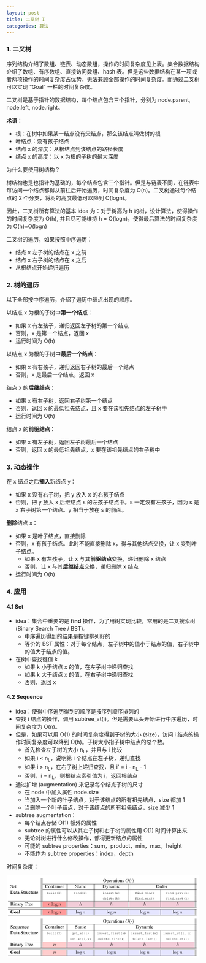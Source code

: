 ```yaml
---
layout: post
title: 二叉树 I
categories: 算法
---
```


### 1. 二叉树

序列结构介绍了数组、链表、动态数组，操作的时间复杂度见上表。集合数据结构介绍了数组、有序数组、直接访问数组、hash 表。但是这些数据结构在某一项或者两项操作的时间复杂度占优势，无法兼顾全部操作的时间复杂度。而通过二叉树可以实现 “Goal” 一栏的时间复杂度。

二叉树是基于指针的数据结构，每个结点包含三个指针，分别为 node.parent, node.left, node.right。

**术语**：
* 根：在树中如果某一结点没有父结点，那么该结点叫做树的根
* 叶结点：没有孩子结点
* 结点 x 的深度：从根结点到该结点的路径长度
* 结点 x 的高度：以 x 为根的子树的最大深度

为什么要使用树结构？

树结构也是也指针为基础的，每个结点包含三个指针。但是与链表不同，在链表中每访问一个结点都得从前往后开始遍历，时间复杂度为 O(n)。二叉树通过每个结点的 2 个分支，将树的高度最低可以降到 O(logn)。

因此，二叉树所有算法的基本 idea 为：对于树高为 h 的树，设计算法，使得操作的时间复杂度为 O(h), 并且尽可能维持 h = O(logn)，使得最后算法的时间复杂度为 O(h)=O(logn)

二叉树的遍历，如果按照中序遍历：
* 结点 x 左子树的结点在 x 之前
* 结点 x 右子树的结点在 x 之后
* 从根结点开始递归遍历

### 2. 树的遍历

以下全部按中序遍历，介绍了遍历中结点出现的顺序。

以结点 x 为根的子树中**第一个结点**：
* 如果 x 有左孩子，递归返回左子树的第一个结点
* 否则，x 是第一个结点，返回 x
* 运行时间为 O(h)

以结点 x 为根的子树中**最后一个结点**：
* 如果 x 有右孩子，递归返回右子树的最后一个结点
* 否则，x 是最后一个结点，返回 x


结点 x 的**后继结点**：
* 如果 x 有右子树，返回右子树第一个结点
* 否则，返回 x 的最低祖先结点，且 x 要在该祖先结点的左子树中
* 运行时间为 O(h)

结点 x 的**前驱结点**：
* 如果 x 有左子树，返回左子树最后一个结点
* 否则，返回 x 的最低祖先结点，x 要在该祖先结点的右子树中

### 3. 动态操作

在 x 结点之后**插入**新结点 y：
* 如果 x 没有右子树，把 y 放入 x 的右孩子结点
* 否则，把 y 放入 x 后继结点 s 的左孩子结点中。s 一定没有左孩子，因为 s 是 x 右子树第一个结点。y 相当于放在 s 的前面。

**删除**结点 x：
* 如果 x 是叶子结点，直接删除
* 否则，x 有孩子结点。此时不能直接删除 x，得与其他结点交换，让 x 变到叶子结点。
    - 如果 x 有左孩子，让 x 与其**前驱结点**交换，递归删除 x 结点
    - 否则，让 x 与其**后继结点**交换，递归删除 x 结点
* 运行时间为 O(h)

### 4. 应用

#### 4.1 Set

* idea：集合中重要的是 **find** 操作，为了用树实现比较，常用的是二叉搜索树 (Binary Search Tree / BST)。
    - 中序遍历得到的结果是按键排列好的
    - 等价的 BST 属性：对于每个结点，左子树中的值小于结点的值，右子树中的值大于结点的值。
* 在树中查找键值 k
    - 如果 k 小于结点 x 的值，在左子树中递归查找
    - 如果 k 大于结点 x 的值，在右子树中递归查找
    - 否则，返回 x

#### 4.2 Sequence

* idea：使得中序遍历得到的顺序是按序列顺序排列的
* 查找 i 结点的操作，调用 subtree_at(i)。但是需要从头开始进行中序遍历，时间复杂度为 O(n)。
* 但是，如果可以用 O(1) 的时间复杂度得到子树的大小 (size)，访问 i 结点的操作时间复杂度可以降到 O(h)。子树大小指子树中结点的总个数。
    - 首先检查左子树的大小 n<sub>L</sub>，并且与 i 比较
    - 如果 i < n<sub>L</sub>，说明第 i 个结点在左子树，递归查找
    - 如果 i > n<sub>L</sub>，在右子树上递归查找，且 i' = i - n<sub>L</sub> - 1
    - 否则，i = n<sub>L</sub>，则根结点索引值为 i，返回根结点
* 通过扩增 (augmentation) 来记录每个结点子树的尺寸
    - 在 node 中加入属性 node.size
    - 当加入一个新的叶子结点，对于该结点的所有祖先结点，size 都加 1
    - 当删除一个叶子结点，对于该结点的所有祖先结点，size 减少 1
* subtree augmentation：
    - 每个结点存储 O(1) 额外的属性
    - subtree 的属性可以从其左子树和右子树的属性用 O(1) 时间计算出来
    - 无论对树进行什么修改操作，都得更新结点的属性
    - 可能的 subtree properties：sum，product，min，max，height
    - 不能作为 subtree properties：index，depth

时间复杂度：
<div align=center>
<img 
src="/image/%E7%AE%97%E6%B3%95/%E7%AE%97%E6%B3%95-0005-1.png" 
width = "500" />
<p></p>
</div>






